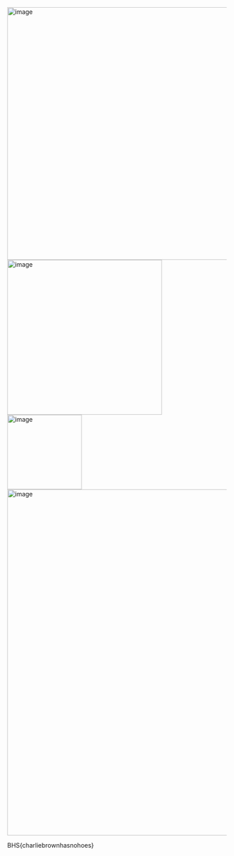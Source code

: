 <img width="579" alt="image" src="https://github.com/user-attachments/assets/3302f579-d6ce-4ed2-b38e-73bcaa5e0644" />

<img width="355" alt="image" src="https://github.com/user-attachments/assets/72635ec3-ff5f-4735-aae1-5b6ae1460246" />

<img width="171" alt="image" src="https://github.com/user-attachments/assets/a9c7e5dc-95ed-4304-b914-c445f17e0015" />

<img width="793" alt="image" src="https://github.com/user-attachments/assets/c759bccf-5e64-4403-87d8-a1dcf6f361bf" />

BHS{charliebrownhasnohoes}
